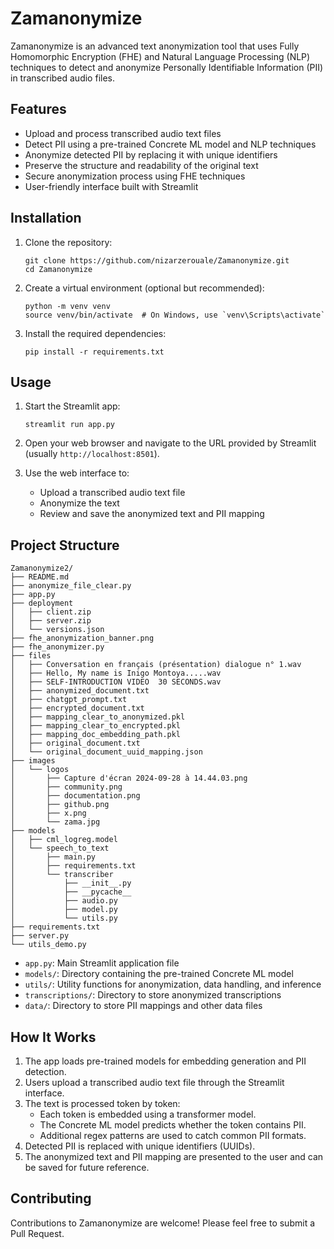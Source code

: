 # Zamanonymize

Zamanonymize is an advanced text anonymization tool that uses Fully Homomorphic Encryption (FHE) and Natural Language Processing (NLP) techniques to detect and anonymize Personally Identifiable Information (PII) in transcribed audio files.

## Features

- Upload and process transcribed audio text files
- Detect PII using a pre-trained Concrete ML model and NLP techniques
- Anonymize detected PII by replacing it with unique identifiers
- Preserve the structure and readability of the original text
- Secure anonymization process using FHE techniques
- User-friendly interface built with Streamlit

## Installation

1. Clone the repository:
   ```
   git clone https://github.com/nizarzerouale/Zamanonymize.git
   cd Zamanonymize
   ```

2. Create a virtual environment (optional but recommended):
   ```
   python -m venv venv
   source venv/bin/activate  # On Windows, use `venv\Scripts\activate`
   ```

3. Install the required dependencies:
   ```
   pip install -r requirements.txt
   ```

## Usage

1. Start the Streamlit app:
   ```
   streamlit run app.py
   ```

2. Open your web browser and navigate to the URL provided by Streamlit (usually `http://localhost:8501`).

3. Use the web interface to:
   - Upload a transcribed audio text file
   - Anonymize the text
   - Review and save the anonymized text and PII mapping

## Project Structure

```
Zamanonymize2/
├── README.md
├── anonymize_file_clear.py
├── app.py
├── deployment
│   ├── client.zip
│   ├── server.zip
│   └── versions.json
├── fhe_anonymization_banner.png
├── fhe_anonymizer.py
├── files
│   ├── Conversation en français (présentation) dialogue n° 1.wav
│   ├── Hello, My name is Inigo Montoya.....wav
│   ├── SELF-INTRODUCTION VIDEO  30 SECONDS.wav
│   ├── anonymized_document.txt
│   ├── chatgpt_prompt.txt
│   ├── encrypted_document.txt
│   ├── mapping_clear_to_anonymized.pkl
│   ├── mapping_clear_to_encrypted.pkl
│   ├── mapping_doc_embedding_path.pkl
│   ├── original_document.txt
│   └── original_document_uuid_mapping.json
├── images
│   └── logos
│       ├── Capture d'écran 2024-09-28 à 14.44.03.png
│       ├── community.png
│       ├── documentation.png
│       ├── github.png
│       ├── x.png
│       └── zama.jpg
├── models
│   ├── cml_logreg.model
│   └── speech_to_text
│       ├── main.py
│       ├── requirements.txt
│       └── transcriber
│           ├── __init__.py
│           ├── __pycache__
│           ├── audio.py
│           ├── model.py
│           └── utils.py
├── requirements.txt
├── server.py
└── utils_demo.py
```

- `app.py`: Main Streamlit application file
- `models/`: Directory containing the pre-trained Concrete ML model
- `utils/`: Utility functions for anonymization, data handling, and inference
- `transcriptions/`: Directory to store anonymized transcriptions
- `data/`: Directory to store PII mappings and other data files

## How It Works

1. The app loads pre-trained models for embedding generation and PII detection.
2. Users upload a transcribed audio text file through the Streamlit interface.
3. The text is processed token by token:
   - Each token is embedded using a transformer model.
   - The Concrete ML model predicts whether the token contains PII.
   - Additional regex patterns are used to catch common PII formats.
4. Detected PII is replaced with unique identifiers (UUIDs).
5. The anonymized text and PII mapping are presented to the user and can be saved for future reference.

## Contributing

Contributions to Zamanonymize are welcome! Please feel free to submit a Pull Request.
